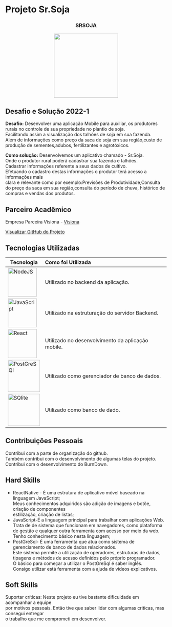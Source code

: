 # Projeto Sr.Soja 

<div align=center>
 <h3>SRSOJA</h3>
  <img src="https://user-images.githubusercontent.com/73767256/168936746-33176a30-e4c1-454d-a2df-84937bbe9029.gif" width=200 alt="" />
 
  </div>

## Desafio e Solução 2022-1
<b>Desafio:</b> Desenvolver uma aplicação Mobile para auxiliar, os produtores rurais
no controle de sua propriedade no plantio de soja.<br>
Facilitando assim a visualização dos talhões de soja em sua fazenda.<br>
Além de informações como preço da saca de soja em sua região,custo de produção de
sementes,adubos, fertilizantes e agrotóxicos.<br>  

<b>Como solução:</b> Desenvolvemos um aplicativo chamado - Sr.Soja.<br>
Onde o produtor rural poderá cadastrar sua fazenda e talhões.<br>
Cadastrar informações referente a seus dados de cultivo.<br>
Efetuando o cadastro destas informações o produtor terá acesso a informações mais<br>
clara e relevante como por exemplo:Previsões de Produtividade,Consulta do preço da saca em
sua região,consulta do período de chuva, histórico de compras e vendas dos produtos.<br>       

## Parceiro Acadêmico

Empresa Parceira Visiona - <a href="https://www.visionaespacial.com.br/">Visiona</a><br>

[Visualizar GitHub do Projeto](https://github.com/ferreirarita/API-4-SrSoja-2022-1.git)

## Tecnologias Utilizadas
|Tecnologia|Como foi Utilizada|
|-|:-|
|<img src="https://github.com/Ritas2022/Portfolio/assets/111800315/0411e69b-e643-4230-8ad6-c850380daa7c" height="90" title="NodeJS"/>|Utilizado no backend da aplicação.|
|<img src="https://github.com/Ritas2022/Portfolio/assets/111800315/0b258506-dc93-43c9-86d5-ec4fd9f06bb3" height="90" title="JavaScript"/>|Utilizado na estruturação do servidor Backend.|
|<img src="https://github.com/Ritas2022/Portfolio/assets/111800315/d8139aed-2f42-4ed4-8c73-45bae51d4479" height="90" title="React"/>|Utilizado no desenvolvimento da aplicação mobile.|
|<img src="https://github.com/Ritas2022/Portfolio/assets/111800315/dcf01f7b-832a-4e99-b073-c7e1380d85cc" height="100" title="PostGreSQl"/>|Utilizado como gerenciador de banco de dados.|
|<img src="https://github.com/Ritas2022/Portfolio/assets/111800315/9d3d0c79-44f5-44c5-a1fa-f81437ba4230" height="100" title="SQlite"/>|Utilizado como banco de dado.|

## Contribuições Pessoais
Contribui com a parte de organização do github.<br>
Também contribui com o desenvolvimento de algumas telas do projeto.<br>
Contribui com o desenvolvimento do BurnDown. 

## Hard Skills

- ReactNative - É uma estrutura de aplicativo móvel baseado na linguagem JavaScript;<br>
Meus conhecimentos adquiridos são adição de imagens e botõe, criação de componentes<br>
estilização, criação de listas;<br>
- JavaScript-É a linguagem principal para trabalhar com aplicações Web.<br>
Trata de de sistema que funcionam em navegadores, como plataforma de gestão e qualquer 
outra ferramenta com acesso por meio da web.<br>
Tenho conhecimento básico nesta linguagem;<br> 
- PostGreSql- É uma ferramenta que atua como sistema de gerenciamento de banco de dados relacionados.<br>
Este sistema permite a utilização de operadores, estruturas de dados, tipagens e métodos 
de acesso definidos pelo próprio programador.<br>
O básico para começar a utilizar o PostGreSql é saber inglês.<br>
Consigo utilizar está ferramenta com a ajuda de videos explicativos.

## Soft Skills

Suportar críticas: Neste projeto eu tive bastante dificuldade em acompanhar 
a equipe<br> por motivos pessoais.
Então tive que saber lidar com algumas criticas, mas consegui entregar <br>
o trabalho que me comprometi em desenvolver.